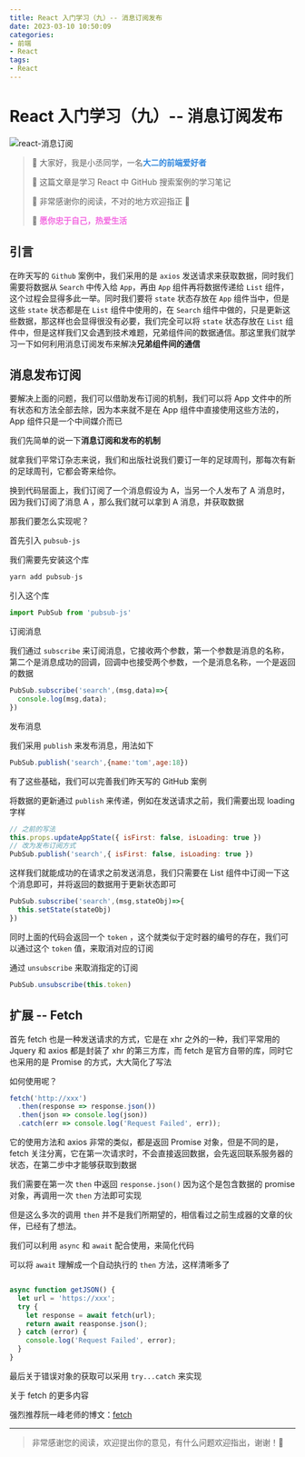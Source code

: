 ```yaml
---
title: React 入门学习（九）-- 消息订阅发布
date: 2023-03-10 10:50:09
categories:
- 前端
- React
tags:
- React
---
```

# React 入门学习（九）-- 消息订阅发布

![react-消息订阅](https://ljcimg.oss-cn-beijing.aliyuncs.com/img/react-%E6%B6%88%E6%81%AF%E8%AE%A2%E9%98%85.gif)

> 📢 大家好，我是小丞同学，一名<font color=#2e86de>**大二的前端爱好者**</font>
>
> 📢 这篇文章是学习 React 中 GitHub 搜索案例的学习笔记
>
> 📢 非常感谢你的阅读，不对的地方欢迎指正 🙏
>
> 📢 <font color=#f368e0>**愿你忠于自己，热爱生活**</font>

## 引言

在昨天写的 `Github` 案例中，我们采用的是 `axios` 发送请求来获取数据，同时我们需要将数据从 `Search` 中传入给 `App`，再由 `App` 组件再将数据传递给 `List` 组件，这个过程会显得多此一举。同时我们要将 `state` 状态存放在 `App` 组件当中，但是这些 `state` 状态都是在 `List` 组件中使用的，在 `Search` 组件中做的，只是更新这些数据，那这样也会显得很没有必要，我们完全可以将 `state` 状态存放在 `List` 组件中，但是这样我们又会遇到技术难题，兄弟组件间的数据通信。那这里我们就学习一下如何利用消息订阅发布来解决**兄弟组件间的通信**

## 消息发布订阅

要解决上面的问题，我们可以借助发布订阅的机制，我们可以将 App 文件中的所有状态和方法全部去除，因为本来就不是在 App 组件中直接使用这些方法的，App 组件只是一个中间媒介而已

我们先简单的说一下**消息订阅和发布的机制**

就拿我们平常订杂志来说，我们和出版社说我们要订一年的足球周刊，那每次有新的足球周刊，它都会寄来给你。

换到代码层面上，我们订阅了一个消息假设为 A，当另一个人发布了 A 消息时，因为我们订阅了消息 A ，那么我们就可以拿到 A 消息，并获取数据

那我们要怎么实现呢？

首先引入 `pubsub-js`

我们需要先安装这个库

```js
yarn add pubsub-js
```

引入这个库 

```js
import PubSub from 'pubsub-js'
```

订阅消息

我们通过 `subscribe` 来订阅消息，它接收两个参数，第一个参数是消息的名称，第二个是消息成功的回调，回调中也接受两个参数，一个是消息名称，一个是返回的数据

```js
PubSub.subscribe('search',(msg,data)=>{
  console.log(msg,data);
})
```

发布消息

我们采用 `publish` 来发布消息，用法如下

```js
PubSub.publish('search',{name:'tom',age:18})
```

有了这些基础，我们可以完善我们昨天写的 GitHub 案例

将数据的更新通过 `publish` 来传递，例如在发送请求之前，我们需要出现 loading 字样

```js
// 之前的写法
this.props.updateAppState({ isFirst: false, isLoading: true })
// 改为发布订阅方式
PubSub.publish('search',{ isFirst: false, isLoading: true })
```

这样我们就能成功的在请求之前发送消息，我们只需要在 List 组件中订阅一下这个消息即可，并将返回的数据用于更新状态即可

```js
PubSub.subscribe('search',(msg,stateObj)=>{
  this.setState(stateObj)
})
```

同时上面的代码会返回一个 `token` ，这个就类似于定时器的编号的存在，我们可以通过这个 `token` 值，来取消对应的订阅

通过 `unsubscribe` 来取消指定的订阅

```js
PubSub.unsubscribe(this.token)
```

## 扩展 -- Fetch

首先 fetch 也是一种发送请求的方式，它是在 xhr 之外的一种，我们平常用的 Jquery 和 axios 都是封装了 xhr 的第三方库，而 fetch 是官方自带的库，同时它也采用的是 Promise 的方式，大大简化了写法

如何使用呢？

```js
fetch('http://xxx')
  .then(response => response.json())
  .then(json => console.log(json))
  .catch(err => console.log('Request Failed', err)); 
```

它的使用方法和 axios 非常的类似，都是返回 Promise 对象，但是不同的是， fetch 关注分离，它在第一次请求时，不会直接返回数据，会先返回联系服务器的状态，在第二步中才能够获取到数据

我们需要在第一次 `then` 中返回 `response.json()` 因为这个是包含数据的 promise 对象，再调用一次 `then` 方法即可实现

但是这么多次的调用 `then` 并不是我们所期望的，相信看过之前生成器的文章的伙伴，已经有了想法。

我们可以利用 `async` 和 `await` 配合使用，来简化代码

可以将 `await` 理解成一个自动执行的 `then` 方法，这样清晰多了

```js

async function getJSON() {
  let url = 'https://xxx';
  try {
    let response = await fetch(url);
    return await reasponse.json();
  } catch (error) {
    console.log('Request Failed', error);
  }
}
```

最后关于错误对象的获取可以采用 `try...catch` 来实现

关于 fetch 的更多内容

强烈推荐阮一峰老师的博文：[fetch](http://www.ruanyifeng.com/blog/2020/12/fetch-tutorial.html)

---

>  非常感谢您的阅读，欢迎提出你的意见，有什么问题欢迎指出，谢谢！🎈

